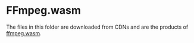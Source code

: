 # FFmpeg.wasm

The files in this folder are downloaded from CDNs and are the products of [ffmpeg.wasm](https://github.com/ffmpegwasm/ffmpeg.wasm).
